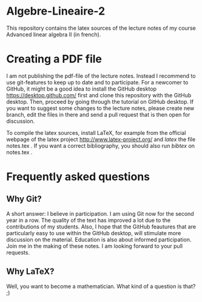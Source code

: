 # Algebre-Lineaire-2

This repository contains the latex sources of the lecture notes of my course Advanced linear algebra II (in french). 

# Creating a PDF file

I am not publishing the pdf-file of the lecture notes. Instead I recommend to use git-features to keep up to date and to participate. For a newcomer to GitHub, it might be a good idea to install the GitHub desktop https://desktop.github.com/ first and clone this repository with the GitHub desktop. Then, proceed by going through the tutorial on GitHub desktop. If you want to suggest some changes to the lecture notes, please create new branch, edit the files in there and send a pull request that is then open for discussion. 

To compile the latex sources, install LaTeX, for example from the official webpage of the latex project http://www.latex-project.org/ and _latex_ the file notes.tex . If you want a correct bibliography, you should also run _bibtex_ on notes.tex . 

# Frequently asked questions

## Why Git? 

A short answer: I believe in participation. I am using Git now for the second year in a row. The quality of the text has improved a lot due to the contributions of my students. Also, I hope that the GitHub feautures that are particularly easy to use within the GitHub desktop, will stimulate more discussion on the material. Education is also about informed participation. Join me in the making of these notes. I am looking forward to your pull requests. 

## Why LaTeX? 

Well, you want to become a mathematician. What kind of a question is that? ;) 
            
